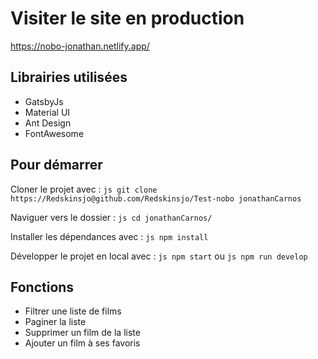 # Visiter le site en production
https://nobo-jonathan.netlify.app/

## Librairies utilisées
- GatsbyJs
- Material UI
- Ant Design
- FontAwesome

## Pour démarrer
Cloner le projet avec :
```js git clone https://Redskinsjo@github.com/Redskinsjo/Test-nobo jonathanCarnos```

Naviguer vers le dossier :
```js cd jonathanCarnos/```

Installer les dépendances avec :
```js npm install```

Développer le projet en local avec :
```js npm start```
ou
```js npm run develop```

## Fonctions
- Filtrer une liste de films
- Paginer la liste
- Supprimer un film de la liste
- Ajouter un film à ses favoris
